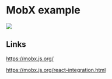 # MobX example

[![](https://img.shields.io/endpoint?url=https://raw.githubusercontent.com/cncolder/demo/master/shields/codesandbox.json)](https://githubbox.com/cncolder/demo/tree/master/mobx-example)

## Links

https://mobx.js.org/

https://mobx.js.org/react-integration.html
